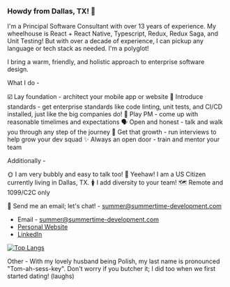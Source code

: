 ### Howdy from Dallas, TX! 👋

I'm a Principal Software Consultant with over 13 years of experience. My wheelhouse is React + React Native, Typescript, Redux, Redux Saga, and Unit Testing! But with over a decade of experience, I can pickup any language or tech stack as needed. I'm a polyglot!

I bring a warm, friendly, and holistic approach to enterprise software design. 

What I do -

☑️ Lay foundation - architect your mobile app or website
🔧 Introduce standards - get enterprise standards like code linting, unit tests, and CI/CD installed, just like the big companies do!
📅 Play PM - come up with reasonable timelimes and expectations
🗣️ Open and honest - talk and walk you through any step of the journey
👔 Get that growth - run interviews to help grow your dev squad 
✨ Always an open door - train and mentor your team
 
Additionally -

🌞 I am very bubbly and easy to talk too!
🤠 Yeehaw! I am a US Citizen currently living in Dallas, TX.
 🚺 I add diversity to your team!
 🗺️ Remote and 1099/C2C only

🤗 Send me an email; let's chat! - summer@summertime-development.com

* Email - summer@summertime-development.com
* [Personal Website](https://summertime-development.com)
* [LinkedIn](https://www.linkedin.com/in/summertime/)


[![Top Langs](https://github-readme-stats.vercel.app/api/top-langs/?username=GamesOfSummer&layout=compact&theme=radical&langs_count=3&hide=ShaderLab,HTML)](https://github.com/anuraghazra/github-readme-stats)


Other - With my lovely husband being Polish, my last name is pronounced "Tom-ah-sess-key". Don't worry if you butcher it; I did too when we first started dating! (laughs)



<!--
**GamesOfSummer/GamesOfSummer** is a ✨ _special_ ✨ repository because its `README.md` (this file) appears on your GitHub profile.

Here are some ideas to get you started:

- 🔭 I’m currently working on ...
- 🌱 I’m currently learning ...
- 👯 I’m looking to collaborate on ...
- 🤔 I’m looking for help with ...
- 💬 Ask me about ...
- 📫 How to reach me: ...
- 😄 Pronouns: ...
- ⚡ Fun fact: ...
-->
